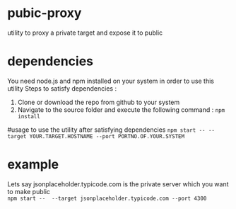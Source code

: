 # pubic-proxy
utility to proxy a private target and expose it to public

# dependencies
You need node.js and npm installed on your system in order to use this utility
Steps to satisfy dependencies :
1. Clone or download the repo from github to your system
2. Navigate to the source folder and execute the following command :
`npm install
`

#usage
to use the utility after satisfying dependencies
`npm start -- --target YOUR.TARGET.HOSTNAME --port PORTNO.OF.YOUR.SYSTEM
`
 
# example
Lets say jsonplaceholder.typicode.com is the private server which you want to make public  
`npm start --  --target jsonplaceholder.typicode.com --port 4300
`